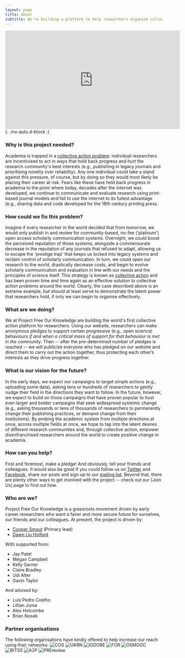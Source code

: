 ```yaml
---
layout: page
title: About
subtitle: We're building a platform to help researchers organise collective action in support of open and reproducible research practices
---
```


<iframe width="560" height="315" style="text-align:center" src="https://www.youtube.com/embed/vzB7Vh_gkLs" frameborder="0" allow="accelerometer; autoplay; clipboard-write; encrypted-media; gyroscope; picture-in-picture" allowfullscreen></iframe>{: .mx-auto.d-block :}

### Why is this project needed?
Academia is trapped in a [collective action problem](https://en.wikipedia.org/wiki/Collective_action_problem): individual researchers are incentivised to act in ways that hold back progress and hurt the research community's best interests (e.g., publishing in legacy journals and prioritising novelty over reliability). Any one individual could take a stand against this pressure, of course, but by doing so they would most likely be placing their career at risk. Fears like these have held back progress in academia to the point where today, decades after the internet was developed, we continue to communicate and evaluate research using print-based journal models and fail to use the internet to its fullest advantage (e.g., sharing data and code  developed for the 18th century printing press.

### How could we fix this problem?
Imagine if every researcher in the world decided that from tomorrow, we would only publish in and review for community-based, no-fee ('platinum') open access scholarly communication systems. Overnight, we could boost the perceived reputation of those systems, alongside a commensurate decrease in the reputation of any journals that refused to adapt, allowing us to escape the 'prestige trap' that keeps us locked into legacy systems and reclaim control of scholarly communication. In turn, we could open our research to the world, drastically decrease costs, and begin to evolve scholarly communication and evaluation in line with our needs and the principles of science itself. This strategy is known as [collective action](https://en.wikipedia.org/wiki/Collective_action#:~:text=Collective%20action%20refers%20to%20action,and%20achieve%20a%20common%20objective.) and has been proven time and time again as an effective solution to collective action problems around the world. Clearly, the case described above is an extreme example, but should at least serve to demonstrate the latent power that researchers hold, if only we can begin to organise effectively. 

### What are we doing?
We at Project Free Our Knowledge are building the world's first collective action platform for researchers. Using our website, researchers can make anonymous pledges to support certain progressive (e.g., open science) behaviours *if and when a critical mass of support for that behaviour is met in the community*. Then -- after the pre-determined number of pledges is reached -- we will publicize everyone who has pledged on our website and direct them to carry out the action together, thus protecting each other’s interests as they drive progress together.

### What is our vision for the future? 
In the early days, we expect our campaigns to target simple actions (e.g., uploading some data), asking tens or hundreds of researchers to gently nudge their field in the directions they want to follow. In the future, however, we expect to build on those campaigns that have proven popular to host ever-larger and bolder campaigns that seek widespread systemic change (e.g., asking thousands or tens of thousands of researchers to permanently change their publishing practices, or demand change from their institutions). By probing the academic system from multiple directions at once, across multiple fields at once, we hope to tap into the latent desires of different research communities and, through collective action, empower disenfranchised researchers around the world to create positive change in academia.

### How can you help?
First and foremost, make a pledge! And obviously, tell your friends and colleagues. It would also be great if you could follow us on [Twitter](https://twitter.com/projectFOK) and [Facebook](https://www.facebook.com/projectFOK), share our posts and sign up to our [mailing list](http://eepurl.com/dFVBVz). Beyond that, there are plenty other ways to get involved with the project -- check out our [Join Us] page to find out how.

### Who are we?
Project Free Our Knowledge is a grassroots movement driven by early career researchers who want a fairer and more secure future for ourselves, our friends and our colleagues. At present, the project is driven by:

* [Cooper Smout](https://www.coopersmout.com/) (Primary lead)
* [Dawn Liu Holford](https://www.essex.ac.uk/people/liuda52701/dawn-holford)

With supported from:

* Jay Patel
* Megan Campbell
* Kelly Garner
* Claire Bradley
* Udi Alter
* Gavin Taylor

And advised by:

* Luis Pedro Coelho
* Lillian Juma
* Alex Holcombe
* Brian Nosek

### Partner organisations
The following organisations have kindly offered to help increase our reach using their networks: 
![COS](assets/img/cos.png) ![UKRN](assets/img/UKRN.png) ![IGDORE](assets/img/IGDORE.png) 
![FOR](assets/img/future_of_research.png) ![OSMOOC](assets/img/osmooc.png)![BITSS](assets/img/bitss.png) 
![A2P](assets/img/Access2perspectives.png) ![PREreview](assets/img/PREreview.png)
